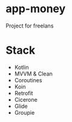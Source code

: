 # app-money
Project for freelans 

# Stack
- Kotlin
- MVVM & Clean
- Coroutines
- Koin
- Retrofit
- Cicerone
- Glide
- Groupie
